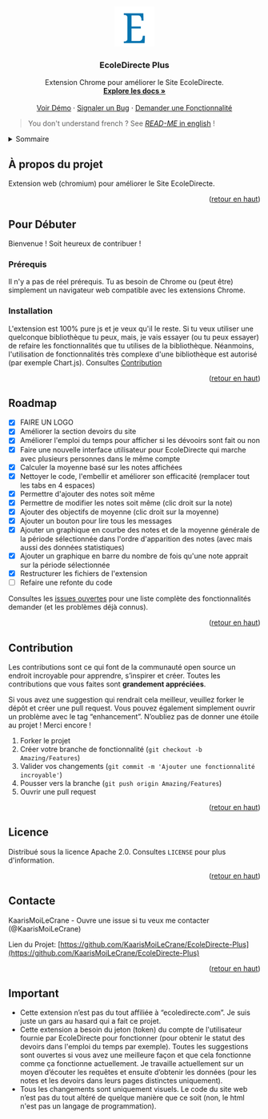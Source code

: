 <!-- Improved compatibility of back to top link: See: https://github.com/othneildrew/Best-README-Template/pull/73 -->
<a name="readme-top"></a>
<!--
*** Thanks for checking out the Best-README-Template. If you have a suggestion
*** that would make this better, please fork the repo and create a pull request
*** or simply open an issue with the tag "enhancement".
*** Don't forget to give the project a star!
*** Thanks again! Now go create something AMAZING! :D
-->



<!-- PROJECT SHIELDS -->
<!--
*** I'm using markdown "reference style" links for readability.
*** Reference links are enclosed in brackets [ ] instead of parentheses ( ).
*** See the bottom of this document for the declaration of the reference variables
*** for contributors-url, forks-url, etc. This is an optional, concise syntax you may use.
*** https://www.markdownguide.org/basic-syntax/#reference-style-links
-->
<!--
[![Contributors][contributors-shield]][contributors-url]
[![Forks][forks-shield]][forks-url]
[![Stargazers][stars-shield]][stars-url]
[![Issues][issues-shield]][issues-url]
[![MIT License][license-shield]][license-url]
[![LinkedIn][linkedin-shield]][linkedin-url]
-->



<!-- PROJECT LOGO -->
<br />
<div align="center">
  <a href="https://github.com/KaarisMoiLeCrane/EcoleDirecte-Plus">
    <img src="images/icons/icon_128.png" alt="Logo" width="80" height="80">
  </a>

<h3 align="center">EcoleDirecte Plus</h3>

  <p align="center">
    Extension Chrome pour améliorer le Site EcoleDirecte.
    <br />
    <a href="https://github.com/KaarisMoiLeCrane/EcoleDirecte-Plus"><strong>Explore les docs »</strong></a>
    <br />
    <br />
    <a href="https://github.com/KaarisMoiLeCrane/EcoleDirecte-Plus">Voir Démo</a>
    ·
    <a href="https://github.com/KaarisMoiLeCrane/EcoleDirecte-Plus/issues">Signaler un Bug</a>
    ·
    <a href="https://github.com/KaarisMoiLeCrane/EcoleDirecte-Plus/issues">Demander une Fonctionnalité</a>
  </p>
</div>

> You don't understand french ? See [*READ-ME* in english](./README_EN.md) !
<!--
<h1 align="center">Le site vient/est entrain de subir une refonte graphique pouvant causer le non fonctionnement de l'extension. Tout remarche mais je reste à jour au niveau des modifications sur EcoleDirecte.</h1>
-->

<!-- TABLE OF CONTENTS -->
<details>
  <summary>Sommaire</summary>
  <ol>
    <li>
      <a href="#à-propos-du-projet">À propos du projet</a>
    </li>
    <li>
      <a href="#pour-débuter">Pour Débuter</a>
      <ul>
        <li><a href="#prérequis">Prérequis</a></li>
        <li><a href="#installation">Installation</a></li>
      </ul>
    </li>
    <li><a href="#roadmap">Roadmap</a></li>
    <li><a href="#contribution">Contribution</a></li>
    <li><a href="#licence">Licence</a></li>
    <li><a href="#contacte">Contacte</a></li>
    <!-- <li><a href="#special-thanks">Special Thanks</a></li> -->
    <li><a href="#important">Important</a></li>
  </ol>
</details>



<!-- ABOUT THE PROJECT -->
## À propos du projet

Extension web (chromium) pour améliorer le Site EcoleDirecte.

<p align="right">(<a href="#readme-top">retour en haut</a>)</p>

<!-- GETTING STARTED -->
## Pour Débuter

Bienvenue ! Soit heureux de contribuer !

### Prérequis

Il n'y a pas de réel prérequis. Tu as besoin de Chrome ou (peut être) simplement un navigateur web compatible avec les extensions Chrome.

### Installation

L'extension est 100% pure js et je veux qu'il le reste. Si tu veux utiliser une quelconque bibliothèque tu peux, mais, je vais essayer (ou tu peux essayer) de refaire les fonctionnalités que tu utilises de la bibliothèque. Néanmoins, l'utilisation de fonctionnalités très complexe d'une bibliothèque est autorisé (par exemple Chart.js).
Consultes [Contribution](#contribution)

<p align="right">(<a href="#readme-top">retour en haut</a>)</p>



<!-- ROADMAP -->
## Roadmap

- [x] FAIRE UN LOGO
- [x] Améliorer la section devoirs du site
- [x] Améliorer l'emploi du temps pour afficher si les dévooirs sont fait ou non
- [x] Faire une nouvelle interface utilisateur pour EcoleDirecte qui marche avec plusieurs personnes dans le même compte
- [x] Calculer la moyenne basé sur les notes affichées
- [x] Nettoyer le code, l'embellir et améliorer son efficacité (remplacer tout les tabs en 4 espaces)
- [x] Permettre d'ajouter des notes soit même
- [x] Permettre de modifier les notes soit même (clic droit sur la note)
- [x] Ajouter des objectifs de moyenne (clic droit sur la moyenne)
- [x] Ajouter un bouton pour lire tous les messages
- [x] Ajouter un graphique en courbe des notes et de la moyenne générale de la période sélectionnée dans l'ordre d'apparition des notes (avec mais aussi des données statistiques)
- [x] Ajouter un graphique en barre du nombre de fois qu'une note apprait sur la période sélectionnée
- [x] Restructurer les fichiers de l'extension
- [ ] Refaire une refonte du code

Consultes les [issues ouvertes](https://github.com/KaarisMoiLeCrane/EcoleDirecte-Plus/issues) pour une liste complète des fonctionnalités demander (et les problèmes déjà connus).

<p align="right">(<a href="#readme-top">retour en haut</a>)</p>



<!-- CONTRIBUTING -->
## Contribution

Les contributions sont ce qui font de la communauté open source un endroit incroyable pour apprendre, s’inspirer et créer. Toutes les contributions que vous faites sont **grandement appréciées**.

Si vous avez une suggestion qui rendrait cela meilleur, veuillez forker le dépôt et créer une pull request. Vous pouvez également simplement ouvrir un problème avec le tag “enhancement”. N’oubliez pas de donner une étoile au projet ! Merci encore !

1. Forker le projet
2. Créer votre branche de fonctionnalité (`git checkout -b Amazing/Features`)
3. Valider vos changements (`git commit -m 'Ajouter une fonctionnalité incroyable'`)
4. Pousser vers la branche (`git push origin Amazing/Features`)
5. Ouvrir une pull request

<p align="right">(<a href="#readme-top">retour en haut</a>)</p>



<!-- LICENSE -->
## Licence

Distribué sous la licence Apache 2.0. Consultes `LICENSE` pour plus d'information.

<p align="right">(<a href="#readme-top">retour en haut</a>)</p>



<!-- CONTACT -->
## Contacte

KaarisMoiLeCrane - Ouvre une issue si tu veux me contacter (@KaarisMoiLeCrane)

Lien du Projet: [https://github.com/KaarisMoiLeCrane/EcoleDirecte-Plus](https://github.com/KaarisMoiLeCrane/EcoleDirecte-Plus)

<p align="right">(<a href="#readme-top">retour en haut</a>)</p>


<!-- IMPORTANT -->
## Important

- Cette extension n’est pas du tout affiliée à “ecoledirecte.com”. Je suis juste un gars au hasard qui a fait ce projet.
- Cette extension a besoin du jeton (token) du compte de l'utilisateur fournie par EcoleDirecte pour fonctionner (pour obtenir le statut des devoirs dans l'emploi du temps par exemple). Toutes les suggestions sont ouvertes si vous avez une meilleure façon et que cela fonctionne comme ça fonctionne actuellement. Je travaille actuellement sur un moyen d’écouter les requêtes et ensuite d’obtenir les données (pour les notes et les devoirs dans leurs pages distinctes uniquement).
- Tous les changements sont uniquement visuels. Le code du site web n’est pas du tout altéré de quelque manière que ce soit (non, le html n'est pas un langage de programmation).
